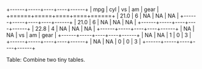 
+------+-----+----+----+------+
| mpg  | cyl | vs | am | gear |
+======+=====+====+====+======+
| 21.0 | 6   | NA | NA | NA   |
+------+-----+----+----+------+
| 21.0 | 6   | NA | NA | NA   |
+------+-----+----+----+------+
| 22.8 | 4   | NA | NA | NA   |
+------+-----+----+----+------+
| NA   | NA  | vs | am | gear |
+------+-----+----+----+------+
| NA   | NA  | 1  | 0  | 3    |
+------+-----+----+----+------+
| NA   | NA  | 0  | 0  | 3    |
+------+-----+----+----+------+

Table: Combine two tiny tables. 
